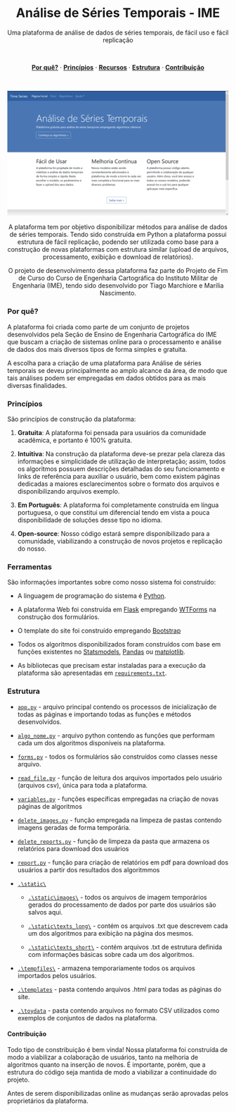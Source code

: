<h1 align = 'center'>
Análise de Séries Temporais - IME
</h1>
<p align="center">
  Uma plataforma de análise de dados de séries temporais, de fácil uso e fácil replicação
</p>

<br/>

<p align="center">
  <a href="#why"><strong>Por quê?</strong></a> ·
  <a href="#principles"><strong>Princípios</strong></a> ·
  <a href="#tools"><strong>Recursos</strong></a> ·
  <a href="#structure"><strong>Estrutura</strong></a> ·
  <a href="#contributions"><strong>Contribuição</strong></a>
</p>

<br/>

<p align="center">
  <a href=""><img src="./static/01_paginicial.PNG"></a>
</p>

<p align='center'>
  A plataforma tem por objetivo disponibilizar métodos para análise de dados de séries temporais. Tendo sido construída em Python a plataforma possui estrutura de fácil replicação, podendo ser utilizada como base para a construção de novas plataformas com estrutura similar (upload de arquivos, processamento, exibição e download de relatórios).
</p>
<p align='center'>
  O projeto de desenvolvimento dessa plataforma faz parte do Projeto de Fim de Curso do Curso de Engenharia Cartográfica do Instituto Militar de Engenharia (IME), tendo sido desenvolvido por Tiago Marchiore e Marília Nascimento.
</p>

<h3 id="why">Por quê?</h3>

A plataforma foi criada como parte de um conjunto de projetos desenvolvidos pela Seção de Ensino de Engenharia Cartográfica do IME que buscam a criação de sistemas online para o processamento e análise de dados dos mais diversos tipos de forma simples e gratuita.

A escolha para a criação de uma plataforma para Análise de séries temporais se deveu principalmente ao amplo alcance da área, de modo que tais análises podem ser empregadas em dados obtidos para as mais diversas finalidades.

<h3 id="principles">Princípios</h3>

São princípios de construção da plataforma:
1. **Gratuita**: A plataforma foi pensada para usuários da comunidade acadêmica, e portanto é 100% gratuita.

2. **Intuitiva**: Na construção da plataforma deve-se prezar pela clareza das informações e simplicidade de utilização de interpretação; assim, todos os algoritmos possuem descrições detalhadas do seu funcionamento e links de referência para auxiliar o usuário, bem como existem páginas dedicadas a maiores esclarecimentos sobre o formato dos arquivos e disponibilizando arquivos exemplo.

3. **Em Português**: A plataforma foi completamente construída em língua portuguesa, o que constitui um diferencial tendo em vista a pouca disponibilidade de soluções desse tipo no idioma.

4. **Open-source**: Nosso código estará sempre disponibilizado para a comunidade, viabilizando a construção de novos projetos e replicação do nosso.

<h3 id="tools">Ferramentas</h3>

São informações importantes sobre como nosso sistema foi construído:

* A linguagem de programação do sistema é <a href='https://www.python.org/'>Python</a>.

* A plataforma Web foi construída em <a href='http://flask.pocoo.org/'>Flask</a> empregando <a href='https://wtforms.readthedocs.io/en/stable/'>WTForms</a> na construção dos formulários.

* O template do site foi construído empregando <a href='http://getbootstrap.com/'>Bootstrap</a>

* Todos os algoritmos disponibilizados foram construídos com base em funções existentes no <a href='https://www.statsmodels.org/stable/index.html'>Statsmodels</a>, <a href='https://pandas.pydata.org/'>Pandas</a> ou <a href='https://matplotlib.org/'>matplotlib</a>.

* As bibliotecas que precisam estar instaladas para a execução da plataforma são apresentadas em [`requirements.txt`](https://github.com/mariliamonteiro/pfc_timeseries/blob/dev_master/requirements.txt).

<h3 id="structure">Estrutura</h3>

* [`app.py`](https://github.com/mariliamonteiro/pfc_timeseries/blob/dev_master/app.py) - arquivo principal contendo os processos de inicialização de todas as páginas e importando todas as funções e métodos desenvolvidos.

* [`algo_nome.py`](https://github.com/mariliamonteiro/pfc_timeseries) - arquivo python contendo as funções que performam cada um dos algoritmos disponíveis na plataforma.

* [`forms.py`](https://github.com/mariliamonteiro/pfc_timeseries/blob/dev_master/forms.py) - todos os formulários são construídos como classes nesse arquivo.

* [`read_file.py`](https://github.com/mariliamonteiro/pfc_timeseries/blob/dev_master/read_file.py) - função de leitura dos arquivos importados pelo usuário (arquivos csv), única para toda a plataforma.

* [`variables.py`](https://github.com/mariliamonteiro/pfc_timeseries/blob/dev_master/variables.py) - funções específicas empregadas na criação de novas páginas de algoritmos

* [`delete_images.py`](https://github.com/mariliamonteiro/pfc_timeseries/blob/dev_master/delete_images.py) - função empregada na limpeza de pastas contendo imagens geradas de forma temporária.

* [`delete_reports.py`](https://github.com/mariliamonteiro/pfc_timeseries/blob/dev_master/delete_reports.py) - função de limpeza da pasta que armazena os relatórios para download dos usuários

* [`report.py`](https://github.com/mariliamonteiro/pfc_timeseries/blob/dev_master/report.py) - função para criação de relatórios em pdf para download dos usuários a partir dos resultados dos algoritmmos

* [`.\static\`](https://github.com/mariliamonteiro/pfc_timeseries/tree/dev_master/static)

  * [`.\static\images\`](https://github.com/mariliamonteiro/pfc_timeseries/tree/dev_master/static) - todos os arquivos de imagem temporários gerados do processamento de dados por parte dos usuários são salvos aqui.

  * [`.\static\texts_long\`](https://github.com/mariliamonteiro/pfc_timeseries/tree/dev_master/static/texts_long) - contém os arquivos .txt que descrevem cada um dos algoritmos para exibição na página dos mesmos.

  * [`.\static\texts_short\`](https://github.com/mariliamonteiro/pfc_timeseries/tree/dev_master/static/texts_short) - contém arquivos .txt de estrutura definida com informações básicas sobre cada um dos algoritmos.

* [`.\tempfiles\`](https://github.com/mariliamonteiro/pfc_timeseries/tree/dev_master/temp_files) - armazena temporariamente todos os arquivos importados pelos usuários.

* [`.\templates`](https://github.com/mariliamonteiro/pfc_timeseries/tree/dev_master/templates) - pasta contendo arquivos .html para todas as páginas do site.

* [`.\toydata`](https://github.com/mariliamonteiro/pfc_timeseries/tree/dev_master/toydata) - pasta contendo arquivos no formato CSV utilizados como exemplos de conjuntos de dados na plataforma.


<h4 id="contributions">Contribuição</h4>

Todo tipo de constribuição é bem vinda! Nossa plataforma foi construída de modo a viabilizar a colaboração de usuários, tanto na melhoria de algoritmos quanto na inserção de novos. É importante, porém, que a estrutura do código seja mantida de modo a viabilizar a continuidade do projeto.

Antes de serem disponibilizadas online as mudanças serão aprovadas pelos proprietários da plataforma.
